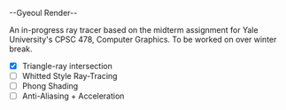 --Gyeoul Render--

An in-progress ray tracer based on the midterm assignment for Yale University's CPSC 478, Computer Graphics. To be worked on over winter break.

- [x] Triangle-ray intersection
- [ ] Whitted Style Ray-Tracing
- [ ] Phong Shading
- [ ] Anti-Aliasing + Acceleration